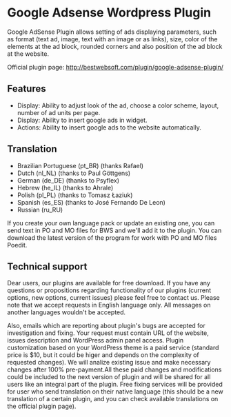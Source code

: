 Google Adsense Wordpress Plugin
===============================

Google AdSense Plugin allows setting of ads displaying parameters, such as format (text ad, image, text with an image or as links), size, color of the elements at the ad block, rounded corners and also position of the ad block at the website.

Official plugin page: http://bestwebsoft.com/plugin/google-adsense-plugin/


Features
-----------------------------
* Display: Ability to adjust look of the ad, choose a color scheme, layout, number of ad units per page.
* Display: Ability to insert google ads in widget.
* Actions: Ability to insert google ads to the website automatically.


Translation
-----------------------------
* Brazilian Portuguese (pt_BR) (thanks Rafael)
* Dutch (nl_NL) (thanks to Paul Göttgens)
* German (de_DE) (thanks to Psyflex)
* Hebrew (he_IL) (thanks to Ahrale)
* Polish (pl_PL) (thanks to Tomasz Łaziuk)
* Spanish (es_ES) (thanks to José Fernando De Leon)
* Russian (ru_RU)

If you create your own language pack or update an existing one, you can send text in PO and MO files for BWS and we'll add it to the plugin. You can download the latest version of the program for work with PO and MO files Poedit.


Technical support
-----------------------------
Dear users, our plugins are available for free download. If you have any questions or propositions regarding functionality of our plugins (current options, new options, current issues) please feel free to contact us. Please note that we accept requests in English language only. All messages on another languages wouldn't be accepted.

Also, emails which are reporting about plugin's bugs are accepted for investigation and fixing. Your request must contain URL of the website, issues description and WordPress admin panel access. Plugin customization based on your WordPress theme is a paid service (standard price is $10, but it could be higer and depends on the complexity of requested changes). We will analize existing issue and make necessary changes after 100% pre-payment.All these paid changes and modifications could be included to the next version of plugin and will be shared for all users like an integral part of the plugin. Free fixing services will be provided for user who send translation on their native language (this should be a new translation of a certain plugin, and you can check available translations on the official plugin page).
